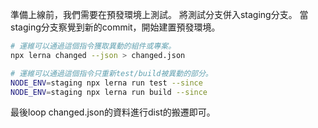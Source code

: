 準備上線前，我們需要在預發環境上測試。
將測試分支併入staging分支。
當staging分支察覺到新的commit，開始建置預發環境。
```sh
# 運維可以通過這個指令獲取異動的組件或專案。
npx lerna changed --json > changed.json 
```
```sh
# 運維可以通過這個指令只重新test/build被異動的部分。
NODE_ENV=staging npx lerna run test --since
NODE_ENV=staging npx lerna run build --since
```
最後loop changed.json的資料進行dist的搬遷即可。